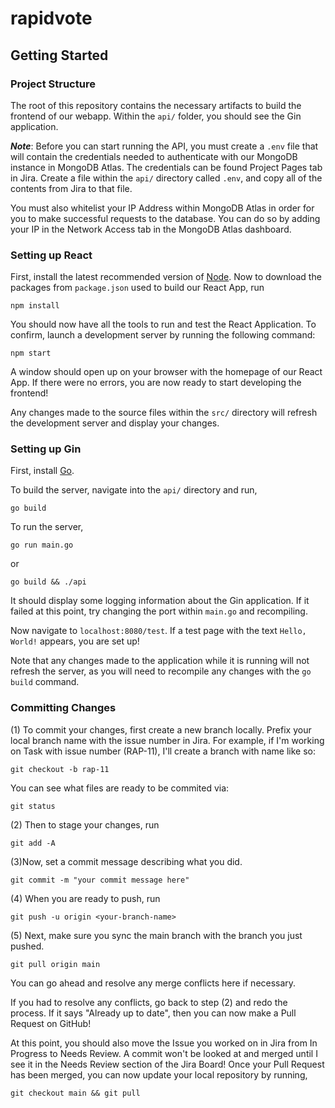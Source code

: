 # rapidvote

## Getting Started

### Project Structure

The root of this repository contains the necessary artifacts to build the frontend of our
webapp. Within the `api/` folder, you should see the Gin application.

***Note***: Before you can start running the API, you must create a `.env` file that will contain the
credentials needed to authenticate with our MongoDB instance in MongoDB Atlas.
The credentials can be found Project Pages tab in Jira. Create a file within the `api/`
directory called `.env`, and copy all of the contents from Jira to that file.

You must also whitelist your IP Address within MongoDB Atlas in order for you to make successful requests
to the database. You can do so by adding your IP in the Network Access tab in the MongoDB Atlas dashboard.

### Setting up React

First, install the latest recommended version of [Node](https://nodejs.org/en/).
Now to download the packages from `package.json` used to build our React App, run
```
npm install
```

You should now have all the tools to run and test the React Application. To confirm, launch
a development server by running the following command:
```
npm start
```

A window should open up on your browser with the homepage of our React App.
If there were no errors, you are now ready to start developing the frontend!

Any changes made to the source files within the `src/` directory will refresh the
development server and display your changes.

### Setting up Gin 

First, install [Go](https://go.dev/dl/).

To build the server, navigate into the `api/` directory and run,
```
go build
```

To run the server,
```
go run main.go
```
or
```
go build && ./api
```

It should display some logging information about the Gin application. If it failed at this point, try changing
the port within `main.go` and recompiling.

Now navigate to `localhost:8080/test`. If a test page with the text `Hello, World!` appears, you are set up!

Note that any changes made to the application while it is running will not refresh the server, as you will
need to recompile any changes with the `go build` command.

### Committing Changes

(1) To commit your changes, first create a new branch locally. Prefix your local branch name with the issue number
in Jira. For example, if I'm working on Task with issue number (RAP-11), I'll create a branch with name like so:
```
git checkout -b rap-11
```

You can see what files are ready to be commited via:
```
git status
```

(2) Then to stage your changes, run
```
git add -A
```

(3)Now, set a commit message describing what you did.
```
git commit -m "your commit message here"
```

(4) When you are ready to push, run
```
git push -u origin <your-branch-name>
```

(5) Next, make sure you sync the main branch with the branch you just pushed.
```
git pull origin main 
```
You can go ahead and resolve any merge conflicts here if necessary. 

If you had to resolve any conflicts, go back to step (2) and redo the process.
If it says "Already up to date", then you can now make a Pull Request on GitHub!

At this point, you should also move the Issue you worked on in Jira from In Progress to Needs Review. 
A commit won't be looked at and merged until I see it in the Needs Review section of the Jira Board!
Once your Pull Request has been merged, you can now update your local repository by running,
```
git checkout main && git pull
```
